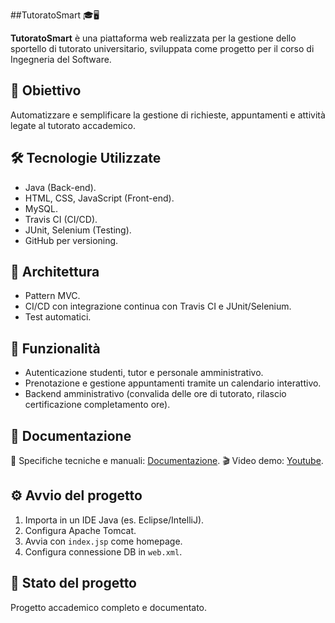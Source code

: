 ##TutoratoSmart 🎓🖥️

**TutoratoSmart** è una piattaforma web realizzata per la gestione dello sportello di tutorato universitario, sviluppata come progetto per il corso di Ingegneria del Software.

## 🎯 Obiettivo
Automatizzare e semplificare la gestione di richieste, appuntamenti e attività legate al tutorato accademico.

## 🛠️ Tecnologie Utilizzate
- Java (Back-end).
- HTML, CSS, JavaScript (Front-end).
- MySQL.
- Travis CI (CI/CD).
- JUnit, Selenium (Testing).
- GitHub per versioning.

## 🧩 Architettura
- Pattern MVC.
- CI/CD con integrazione continua con Travis CI e JUnit/Selenium.
- Test automatici.

## 🚀 Funzionalità
- Autenticazione studenti, tutor e personale amministrativo.
- Prenotazione e gestione appuntamenti tramite un calendario interattivo.
- Backend amministrativo (convalida delle ore di tutorato, rilascio certificazione completamento ore).

## 📄 Documentazione
📘 Specifiche tecniche e manuali: [Documentazione](https://github.com/Yeshlol/TutoratoSmart).
🎬 Video demo: [Youtube](https://www.youtube.com/watch?v=7skDEreTf8o&t=17s).

## ⚙️ Avvio del progetto
1. Importa in un IDE Java (es. Eclipse/IntelliJ).
2. Configura Apache Tomcat.
3. Avvia con `index.jsp` come homepage.
4. Configura connessione DB in `web.xml`.

## 📄 Stato del progetto
Progetto accademico completo e documentato.
